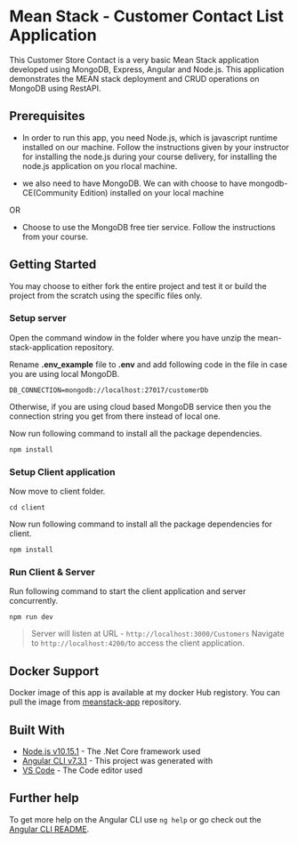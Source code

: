 # Mean Stack - Customer Contact List Application

This Customer Store Contact is a very basic Mean Stack application developed using MongoDB, Express, Angular and Node.js.
This application demonstrates the MEAN stack deployment and CRUD operations on MongoDB using RestAPI.

## Prerequisites

- In order to run this app, you need Node.js, which is javascript runtime installed on our machine. Follow the instructions given by your instructor for installing the node.js during your course delivery, for installing the node.js application on you rlocal machine.

- we also need to have MongoDB. We can with choose to have mongodb-CE(Community Edition) installed on your local machine

OR

- Choose to use the MongoDB free tier service. Follow the instructions from your course.

## Getting Started

You may choose to either fork the entire project and test it or build the project from the scratch using the specific files only.

### Setup server

Open the command window in the folder where you have unzip the mean-stack-application repository.

Rename **.env_example** file to **.env** and add following code in the file in case you are using local MongoDB.

`DB_CONNECTION=mongodb://localhost:27017/customerDb`

Otherwise, if you are using cloud based MongoDB service then you the connection string you get from there instead of local one.

Now run following command to install all the package dependencies.

```
npm install
```

### Setup Client application

Now move to client folder.

```
cd client
```

Now run following command to install all the package dependencies for client.

```
npm install
```

### Run Client & Server

Run following command to start the client application and server concurrently.

```
npm run dev
```

> Server will listen at URL - `http://localhost:3000/Customers`
> Navigate to `http://localhost:4200/`to access the client application.

## Docker Support

Docker image of this app is available at my docker Hub registory. You can pull the image from [meanstack-app](https://hub.docker.com/repository/docker/sanjaysaini2000/meanstack_frontend) repository.

## Built With

- [Node.js v10.15.1](https://nodejs.org/en/) - The .Net Core framework used
- [Angular CLI v7.3.1](https://cli.angular.io/) - This project was generated with
- [VS Code](https://code.visualstudio.com/download) - The Code editor used

## Further help

To get more help on the Angular CLI use `ng help` or go check out the [Angular CLI README](https://github.com/angular/angular-cli/blob/master/README.md).

